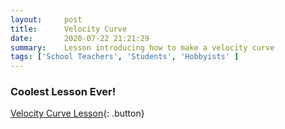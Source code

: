 ```yaml
---
layout:     post
title:      Velocity Curve
date:       2020-07-22 21:21:29
summary:    Lesson introducing how to make a velocity curve
tags: ['School Teachers', 'Students', 'Hobbyists' ]
---
```

### Coolest Lesson Ever!

[Velocity Curve Lesson](https://docs.google.com/document/d/1Rltdd6kSORlVFIaczRCB88xuIuG9YNwl-tOnGOPAy2o/edit?usp=sharing){: .button}
